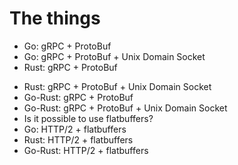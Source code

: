 # The things

+ Go: gRPC + ProtoBuf
+ Go: gRPC + ProtoBuf + Unix Domain Socket
+ Rust: gRPC + ProtoBuf
- Rust: gRPC + ProtoBuf + Unix Domain Socket
- Go-Rust: gRPC + ProtoBuf
- Go-Rust: gRPC + ProtoBuf + Unix Domain Socket
- Is it possible to use flatbuffers?
- Go: HTTP/2 + flatbuffers
- Rust: HTTP/2 + flatbuffers
- Go-Rust: HTTP/2 + flatbuffers
